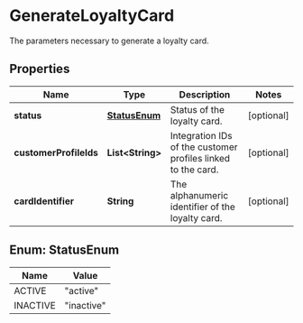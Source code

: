 

# GenerateLoyaltyCard

The parameters necessary to generate a loyalty card.
## Properties

Name | Type | Description | Notes
------------ | ------------- | ------------- | -------------
**status** | [**StatusEnum**](#StatusEnum) | Status of the loyalty card. |  [optional]
**customerProfileIds** | **List&lt;String&gt;** | Integration IDs of the customer profiles linked to the card. |  [optional]
**cardIdentifier** | **String** | The alphanumeric identifier of the loyalty card.  |  [optional]



## Enum: StatusEnum

Name | Value
---- | -----
ACTIVE | &quot;active&quot;
INACTIVE | &quot;inactive&quot;



